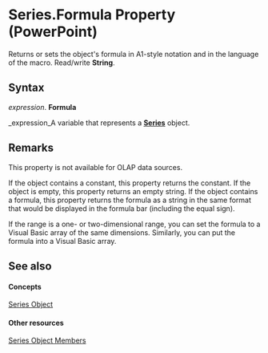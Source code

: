 
# Series.Formula Property (PowerPoint)

Returns or sets the object's formula in A1-style notation and in the language of the macro. Read/write  **String**.


## Syntax

 _expression_. **Formula**

 _expression_A variable that represents a  **[Series](5c8c2d92-d8ca-4d21-e213-c374292275d4.md)** object.


## Remarks

This property is not available for OLAP data sources.

If the object contains a constant, this property returns the constant. If the object is empty, this property returns an empty string. If the object contains a formula, this property returns the formula as a string in the same format that would be displayed in the formula bar (including the equal sign).

If the range is a one- or two-dimensional range, you can set the formula to a Visual Basic array of the same dimensions. Similarly, you can put the formula into a Visual Basic array.


## See also


#### Concepts


 [Series Object](5c8c2d92-d8ca-4d21-e213-c374292275d4.md)
#### Other resources


 [Series Object Members](f7e7168d-3c6f-20db-1e75-56a101c69a70.md)
